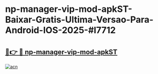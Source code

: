# np-manager-vip-mod-apkST-Baixar-Gratis-Ultima-Versao-Para-Android-IOS-2025-#l7712

# <h2><a href="https://ainizakaria.my?title=np-manager-vip-mod-apkST&ref=22M">🔗👉 🔴 np-manager-vip-mod-apkST</a></h2>

[![acn](https://github.com/user-attachments/assets/0f9c940e-d8b0-45ae-aac7-cd30a18b3e1c)](https://ainizakaria.my?title=np-manager-vip-mod-apkST&ref=22M)

